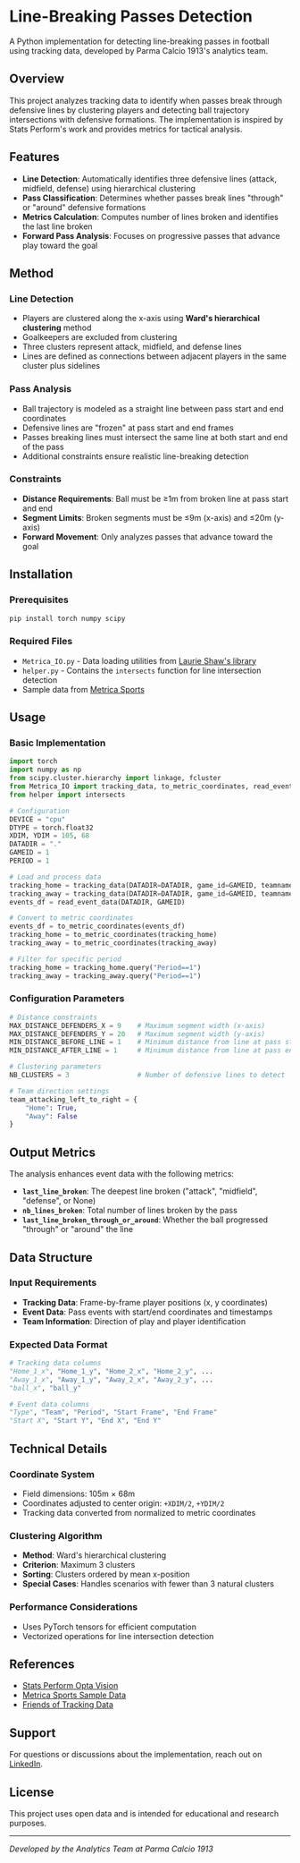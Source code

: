 # Line-Breaking Passes Detection

A Python implementation for detecting line-breaking passes in football using tracking data, developed by Parma Calcio 1913's analytics team.

## Overview

This project analyzes tracking data to identify when passes break through defensive lines by clustering players and detecting ball trajectory intersections with defensive formations. The implementation is inspired by Stats Perform's work and provides metrics for tactical analysis.

## Features

- **Line Detection**: Automatically identifies three defensive lines (attack, midfield, defense) using hierarchical clustering
- **Pass Classification**: Determines whether passes break lines "through" or "around" defensive formations  
- **Metrics Calculation**: Computes number of lines broken and identifies the last line broken
- **Forward Pass Analysis**: Focuses on progressive passes that advance play toward the goal

## Method

### Line Detection
- Players are clustered along the x-axis using **Ward's hierarchical clustering** method
- Goalkeepers are excluded from clustering
- Three clusters represent attack, midfield, and defense lines
- Lines are defined as connections between adjacent players in the same cluster plus sidelines

### Pass Analysis
- Ball trajectory is modeled as a straight line between pass start and end coordinates
- Defensive lines are "frozen" at pass start and end frames
- Passes breaking lines must intersect the same line at both start and end of the pass
- Additional constraints ensure realistic line-breaking detection

### Constraints
- **Distance Requirements**: Ball must be ≥1m from broken line at pass start and end
- **Segment Limits**: Broken segments must be ≤9m (x-axis) and ≤20m (y-axis)
- **Forward Movement**: Only analyzes passes that advance toward the goal

## Installation

### Prerequisites
```bash
pip install torch numpy scipy
```

### Required Files
- `Metrica_IO.py` - Data loading utilities from [Laurie Shaw's library](https://github.com/Friends-of-Tracking-Data-FoTD/LaurieOnTracking)
- `helper.py` - Contains the `intersects` function for line intersection detection
- Sample data from [Metrica Sports](https://github.com/metrica-sports/sample-data)

## Usage

### Basic Implementation
```python
import torch
import numpy as np
from scipy.cluster.hierarchy import linkage, fcluster
from Metrica_IO import tracking_data, to_metric_coordinates, read_event_data
from helper import intersects

# Configuration
DEVICE = "cpu"
DTYPE = torch.float32
XDIM, YDIM = 105, 68
DATADIR = "."
GAMEID = 1
PERIOD = 1

# Load and process data
tracking_home = tracking_data(DATADIR=DATADIR, game_id=GAMEID, teamname="Home")
tracking_away = tracking_data(DATADIR=DATADIR, game_id=GAMEID, teamname="Away")
events_df = read_event_data(DATADIR, GAMEID)

# Convert to metric coordinates
events_df = to_metric_coordinates(events_df)
tracking_home = to_metric_coordinates(tracking_home)
tracking_away = to_metric_coordinates(tracking_away)

# Filter for specific period
tracking_home = tracking_home.query("Period==1")
tracking_away = tracking_away.query("Period==1")
```

### Configuration Parameters
```python
# Distance constraints
MAX_DISTANCE_DEFENDERS_X = 9    # Maximum segment width (x-axis)
MAX_DISTANCE_DEFENDERS_Y = 20   # Maximum segment width (y-axis)
MIN_DISTANCE_BEFORE_LINE = 1    # Minimum distance from line at pass start
MIN_DISTANCE_AFTER_LINE = 1     # Minimum distance from line at pass end

# Clustering parameters
NB_CLUSTERS = 3                 # Number of defensive lines to detect

# Team direction settings
team_attacking_left_to_right = {
    "Home": True,
    "Away": False
}
```

## Output Metrics

The analysis enhances event data with the following metrics:

- **`last_line_broken`**: The deepest line broken ("attack", "midfield", "defense", or None)
- **`nb_lines_broken`**: Total number of lines broken by the pass
- **`last_line_broken_through_or_around`**: Whether the ball progressed "through" or "around" the line

## Data Structure

### Input Requirements
- **Tracking Data**: Frame-by-frame player positions (x, y coordinates)
- **Event Data**: Pass events with start/end coordinates and timestamps
- **Team Information**: Direction of play and player identification

### Expected Data Format
```python
# Tracking data columns
"Home_1_x", "Home_1_y", "Home_2_x", "Home_2_y", ...
"Away_1_x", "Away_1_y", "Away_2_x", "Away_2_y", ...
"ball_x", "ball_y"

# Event data columns
"Type", "Team", "Period", "Start Frame", "End Frame"
"Start X", "Start Y", "End X", "End Y"
```

## Technical Details

### Coordinate System
- Field dimensions: 105m × 68m
- Coordinates adjusted to center origin: `+XDIM/2`, `+YDIM/2`
- Tracking data converted from normalized to metric coordinates

### Clustering Algorithm
- **Method**: Ward's hierarchical clustering
- **Criterion**: Maximum 3 clusters
- **Sorting**: Clusters ordered by mean x-position
- **Special Cases**: Handles scenarios with fewer than 3 natural clusters

### Performance Considerations
- Uses PyTorch tensors for efficient computation
- Vectorized operations for line intersection detection

## References

- [Stats Perform Opta Vision](https://www.statsperform.com/opta-vision/)
- [Metrica Sports Sample Data](https://github.com/metrica-sports/sample-data)
- [Friends of Tracking Data](https://github.com/Friends-of-Tracking-Data-FoTD/LaurieOnTracking)


## Support

For questions or discussions about the implementation, reach out on [LinkedIn](https://www.linkedin.com/in/daniel-montalbano-a4839a171/).

## License

This project uses open data and is intended for educational and research purposes.

---

*Developed by the Analytics Team at Parma Calcio 1913*